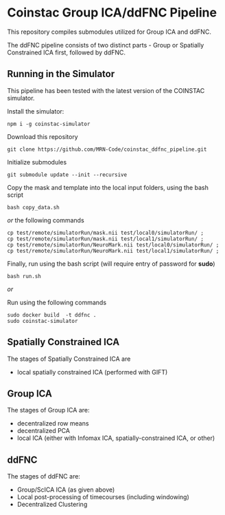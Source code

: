 # Coinstac Group ICA/ddFNC Pipeline

This repository compiles submodules utilized for Group ICA and ddFNC.

The ddFNC pipeline consists of two distinct parts - Group or Spatially Constrained ICA first, followed by ddFNC.

## Running in the Simulator

This pipeline has been tested with the latest version of the COINSTAC simulator.


Install the simulator:

```
npm i -g coinstac-simulator
```

Download this repository

```
git clone https://github.com/MRN-Code/coinstac_ddfnc_pipeline.git
```

Initialize submodules

```
git submodule update --init --recursive
```

Copy the mask and template into the local input folders, using the bash script

```
bash copy_data.sh
```

*or* the following commands

```
cp test/remote/simulatorRun/mask.nii test/local0/simulatorRun/ ;
cp test/remote/simulatorRun/mask.nii test/local1/simulatorRun/ ;
cp test/remote/simulatorRun/NeuroMark.nii test/local0/simulatorRun/ ;
cp test/remote/simulatorRun/NeuroMark.nii test/local1/simulatorRun/ ;
```

Finally, run using the bash script (will require entry of password for **sudo**)

```
bash run.sh
```

*or*

Run using the following commands

```
sudo docker build  -t ddfnc .
sudo coinstac-simulator
```

## Spatially Constrained ICA

The stages of Spatially Constrained ICA are

 - local spatially constrained ICA (performed with GIFT)

## Group ICA

The stages of Group ICA are:

 - decentralized row means
 - decentralized PCA
 - local ICA (either with Infomax ICA, spatially-constrained ICA, or other)

## ddFNC

The stages of ddFNC are:
 - Group/ScICA ICA (as given above)
 - Local post-processing of timecourses (including windowing)
 - Decentralized Clustering
